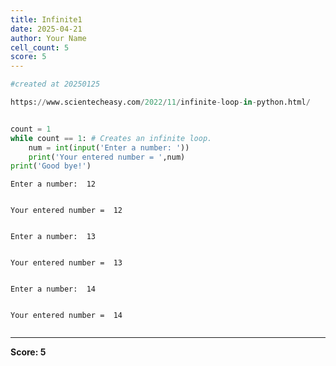 ```yaml
---
title: Infinite1
date: 2025-04-21
author: Your Name
cell_count: 5
score: 5
---
```


```python
#created at 20250125
```


```python
https://www.scientecheasy.com/2022/11/infinite-loop-in-python.html/
```


```python

```


```python
count = 1
while count == 1: # Creates an infinite loop.
    num = int(input('Enter a number: '))
    print('Your entered number = ',num)
print('Good bye!')

```

    Enter a number:  12


    Your entered number =  12


    Enter a number:  13


    Your entered number =  13


    Enter a number:  14


    Your entered number =  14



```python

```


---
**Score: 5**